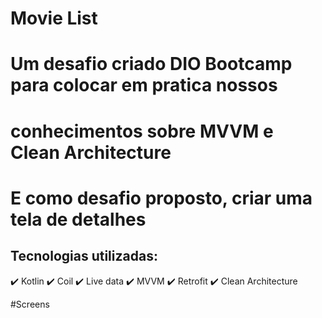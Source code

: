 # Movie List
# Um desafio criado  DIO Bootcamp para colocar em pratica nossos
# conhecimentos sobre MVVM e Clean Architecture

# E como desafio proposto, criar uma tela de detalhes

## Tecnologias utilizadas:

:heavy_check_mark: Kotlin
:heavy_check_mark: Coil
:heavy_check_mark: Live data
:heavy_check_mark: MVVM
:heavy_check_mark: Retrofit
:heavy_check_mark: Clean Architecture

#Screens


